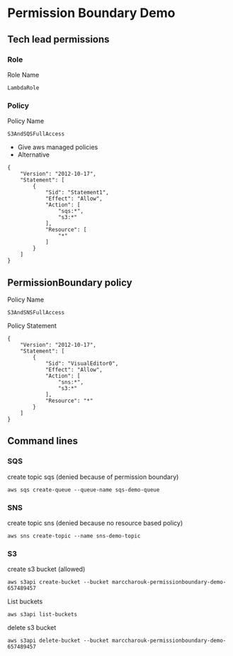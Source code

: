 # Permission Boundary Demo

## Tech lead permissions

### Role

Role Name
```
LambdaRole
```

### Policy

Policy Name
``` 
S3AndSQSFullAccess
```

* Give aws managed policies
* Alternative

```
{
    "Version": "2012-10-17",
    "Statement": [
        {
            "Sid": "Statement1",
            "Effect": "Allow",
            "Action": [
                "sqs:*",
                "s3:*"
            ],
            "Resource": [
                "*"
            ]
        }
    ]
}
```

## PermissionBoundary policy

Policy Name
```
S3AndSNSFullAccess
```

Policy Statement

```
{
    "Version": "2012-10-17",
    "Statement": [
        {
            "Sid": "VisualEditor0",
            "Effect": "Allow",
            "Action": [
                "sns:*",
                "s3:*"
            ],
            "Resource": "*"
        }
    ]
}
```


## Command lines


### SQS

create topic sqs (denied because of permission boundary)

```
aws sqs create-queue --queue-name sqs-demo-queue
```

### SNS

create topic sns (denied because no resource based policy)

```
aws sns create-topic --name sns-demo-topic
```

### S3

create s3 bucket (allowed)

```
aws s3api create-bucket --bucket marccharouk-permissionboundary-demo-657489457
```

List buckets

```
aws s3api list-buckets
```

delete s3 bucket

```
aws s3api delete-bucket --bucket marccharouk-permissionboundary-demo-657489457
```